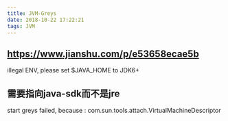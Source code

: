 ```yaml
---
title: JVM-Greys
date: 2018-10-22 17:22:21
tags: JVM
---
```



## https://www.jianshu.com/p/e53658ecae5b
illegal ENV, please set $JAVA_HOME to JDK6+
## 需要指向java-sdk而不是jre
start greys failed, because : com.sun.tools.attach.VirtualMachineDescriptor

